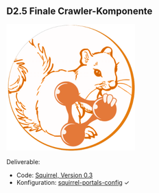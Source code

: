 ## D2.5 Finale Crawler-Komponente

![](../Medien/AP2.2-Squirrel.png)

Deliverable:

- Code: [Squirrel, Version 0.3](https://github.com/dice-group/Squirrel/releases/tag/0.3)
- Konfiguration: [squirrel-portals-config](https://github.com/projekt-opal/squirrel-portals-config) ✓


